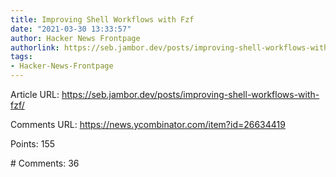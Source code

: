 ```yaml
---
title: Improving Shell Workflows with Fzf
date: "2021-03-30 13:33:57"
author: Hacker News Frontpage
authorlink: https://seb.jambor.dev/posts/improving-shell-workflows-with-fzf/
tags:
- Hacker-News-Frontpage
---
```


<p>Article URL: <a href="https://seb.jambor.dev/posts/improving-shell-workflows-with-fzf/">https://seb.jambor.dev/posts/improving-shell-workflows-with-fzf/</a></p>
<p>Comments URL: <a href="https://news.ycombinator.com/item?id=26634419">https://news.ycombinator.com/item?id=26634419</a></p>
<p>Points: 155</p>
<p># Comments: 36</p>
